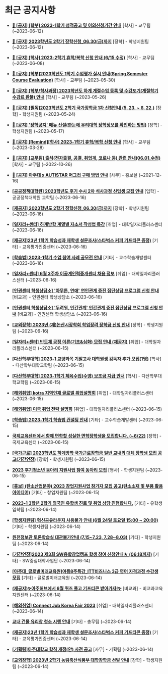 # 최근 공지사항

* **[📌 [공지] [학부] 2023-1학기 성적공고 및 이의신청기간 안내](http://ajou.ac.kr/kr/ajou/notice.do?mode=view&amp;articleNo=215750&amp;article.offset=0&amp;articleLimit=30)**
 [학사] - 교무팀 (~2023-06-12)

* **[📌 [공지] 2023학년도 2학기 장학신청_06.30(금)까지](http://ajou.ac.kr/kr/ajou/notice.do?mode=view&amp;articleNo=215687&amp;article.offset=0&amp;articleLimit=30)**
 [장학] - 학생지원팀 (~2023-06-12)

* **[📌 [공지] [학사] 2023-2학기 휴학/복학 신청 안내 (6/15 수정)](http://ajou.ac.kr/kr/ajou/notice.do?mode=view&amp;articleNo=215587&amp;article.offset=0&amp;articleLimit=30)**
 [학사] - 교무팀 (~2023-06-08)

* **[📌 [공지] [학부]2023학년도 1학기 수업평가 실시 안내(Spring Semester Course Evaluation)](http://ajou.ac.kr/kr/ajou/notice.do?mode=view&amp;articleNo=215232&amp;article.offset=0&amp;articleLimit=30)**
 [학사] - 교무팀 (~2023-05-30)

* **[📌 [공지] [학부/학사과정] 2023학년도 하계 계절수업 등록 및 수강포기(계절학기 수강료 환불) 안내](http://ajou.ac.kr/kr/ajou/notice.do?mode=view&amp;articleNo=215210&amp;article.offset=0&amp;articleLimit=30)**
 [학사] - 교무팀 (~2023-05-26)

* **[📌 [공지] [필독]2023학년도 2학기 국가장학금 1차 신청안내 (5. 23. ~ 6. 22.)](http://ajou.ac.kr/kr/ajou/notice.do?mode=view&amp;articleNo=215084&amp;article.offset=0&amp;articleLimit=30)**
 [장학] - 학생지원팀 (~2023-05-24)

* **[📌 [공지] &#x27;장학공지&#x27; 메뉴 신설(한눈에 우리대학 장학정보를 확인하는 방법)](http://ajou.ac.kr/kr/ajou/notice.do?mode=view&amp;articleNo=214764&amp;article.offset=0&amp;articleLimit=30)**
 [장학] - 학생지원팀 (~2023-05-17)

* **[📌 [공지] [Remind][학사] 2023-1학기 휴학/복학 신청 안내](http://ajou.ac.kr/kr/ajou/notice.do?mode=view&amp;articleNo=212711&amp;article.offset=0&amp;articleLimit=30)**
 [학사] - 교무팀 (~2023-03-28)

* **[📌 [공지] [교무팀] 출석(전자출결, 공결, 취업계, 코로나 등) 관련 안내(06.01.수정)](http://ajou.ac.kr/kr/ajou/notice.do?mode=view&amp;articleNo=205552&amp;article.offset=0&amp;articleLimit=30)**
 [학사] - 교무팀 (~2022-10-26)

* **[📌 [공지] 아주대 x AUTISTAR 머그컵 구매 방법 안내](http://ajou.ac.kr/kr/ajou/notice.do?mode=view&amp;articleNo=147976&amp;article.offset=0&amp;articleLimit=30)**
 [사무] - 홍보실 (~2021-12-16)

* **[[공공정책대학원] 2023학년도 후기 수시 2차 석사과정 신입생 모집 안내](http://ajou.ac.kr/kr/ajou/notice.do?mode=view&amp;articleNo=216993&amp;article.offset=0&amp;articleLimit=30)**
 [입학] - 공공정책대학원 교학팀 (~2023-06-16)

* **[[재공지] 2023학년도 2학기 장학신청_06.30(금)까지](http://ajou.ac.kr/kr/ajou/notice.do?mode=view&amp;articleNo=216989&amp;article.offset=0&amp;articleLimit=30)**
 [장학] - 학생지원팀 (~2023-06-16)

* **[[일자리+센터] 하계방학 계열별 자소서 작성법 특강](http://ajou.ac.kr/kr/ajou/notice.do?mode=view&amp;articleNo=216987&amp;article.offset=0&amp;articleLimit=30)**
 [취업] - 대학일자리플러스센터 (~2023-06-16)

* **[[재공지]23년 1학기 학습성과 재학생 설문조사(스타벅스 커피 기프티콘 증정)](http://ajou.ac.kr/kr/ajou/notice.do?mode=view&amp;articleNo=216973&amp;article.offset=0&amp;articleLimit=30)**
 [기타] - 교육평가인증센터 (~2023-06-16)

* **[[학습법] 2023-1학기 수업 참여 사례 공모전 안내](http://ajou.ac.kr/kr/ajou/notice.do?mode=view&amp;articleNo=216972&amp;article.offset=0&amp;articleLimit=30)**
 [기타] - 교수학습개발센터 (~2023-06-16)

* **[[일자리+센터] 6월 3주차 이공계인력중개센터 채용 정보](http://ajou.ac.kr/kr/ajou/notice.do?mode=view&amp;articleNo=216971&amp;article.offset=0&amp;articleLimit=30)**
 [취업] - 대학일자리플러스센터 (~2023-06-16)

* **[[인권센터 학생상담소] &#x27;아무튼, 연애&#x27; 연인관계 증진 집단상담 프로그램 신청 안내](http://ajou.ac.kr/kr/ajou/notice.do?mode=view&amp;articleNo=216967&amp;article.offset=0&amp;articleLimit=30)**
 [비교과] - 인권센터 학생상담소 (~2023-06-16)

* **[[인권센터 학생상담소] &#x27;두려워, 인간관계&#x27; 인간관계 증진 집단상담 프로그램 신청 안내](http://ajou.ac.kr/kr/ajou/notice.do?mode=view&amp;articleNo=216966&amp;article.offset=0&amp;articleLimit=30)**
 [비교과] - 인권센터 학생상담소 (~2023-06-16)

* **[[교외장학] 2023년 (재)논산시장학회 학업장려 장학금 신청 안내](http://ajou.ac.kr/kr/ajou/notice.do?mode=view&amp;articleNo=216964&amp;article.offset=0&amp;articleLimit=30)**
 [장학] - 학생지원팀 (~2023-06-16)

* **[[일자리+센터] 반도체 공정 이론(기초&amp;심화) 모집 안내 (재공지)](http://ajou.ac.kr/kr/ajou/notice.do?mode=view&amp;articleNo=216959&amp;article.offset=0&amp;articleLimit=30)**
 [취업] - 대학일자리플러스센터 (~2023-06-15)

* **[[다산학부대학] 2023-1 교양과목 기말고사 대학원생 감독자 추가 모집(1명)](http://ajou.ac.kr/kr/ajou/notice.do?mode=view&amp;articleNo=216958&amp;article.offset=0&amp;articleLimit=30)**
 [학사] - 다산학부대학교학팀 (~2023-06-15)

* **[[다산학부대학] 2023-1학기 체육수업(수영) 보조금 지급 안내](http://ajou.ac.kr/kr/ajou/notice.do?mode=view&amp;articleNo=216952&amp;article.offset=0&amp;articleLimit=30)**
 [학사] - 다산학부대학교학팀 (~2023-06-15)

* **[[해외취업] kotra 지역인재 글로벌 취업설명회](http://ajou.ac.kr/kr/ajou/notice.do?mode=view&amp;articleNo=215991&amp;article.offset=0&amp;articleLimit=30)**
 [취업] - 대학일자리플러스센터 (~2023-06-15)

* **[[해외취업] 미국 취업 전략 설명회](http://ajou.ac.kr/kr/ajou/notice.do?mode=view&amp;articleNo=215990&amp;article.offset=0&amp;articleLimit=30)**
 [취업] - 대학일자리플러스센터 (~2023-06-15)

* **[[학습법] 2023-1학기 학습법 컨설팅 안내](http://ajou.ac.kr/kr/ajou/notice.do?mode=view&amp;articleNo=215900&amp;article.offset=0&amp;articleLimit=30)**
 [기타] - 교수학습개발센터 (~2023-06-15)

* **[국제교육센터에서 함께 면학할 성실한 면학장학생을 모집합니다. (~6/22)](http://ajou.ac.kr/kr/ajou/notice.do?mode=view&amp;articleNo=215896&amp;article.offset=0&amp;articleLimit=30)**
 [장학] - 국제교육센터 (~2023-06-15)

* **[[국가근로] 2023학년도 하계방학 국가근로장학금 일반 교내외 대체 장학생 모집 공고(기간연장)](http://ajou.ac.kr/kr/ajou/notice.do?mode=view&amp;articleNo=215895&amp;article.offset=0&amp;articleLimit=30)**
 [장학] - 학생지원팀 (~2023-06-15)

* **[2023 후기청소년 동아리 지원사업 참여 동아리 모집](http://ajou.ac.kr/kr/ajou/notice.do?mode=view&amp;articleNo=215890&amp;article.offset=0&amp;articleLimit=30)**
 [행사] - 학생지원팀 (~2023-06-15)

* **[[홍보] (탄소산업분야) 2023 창업지원사업 참가자 모집 공고(탄소소재 및 부품 활용 아이디어)](http://ajou.ac.kr/kr/ajou/notice.do?mode=view&amp;articleNo=215886&amp;article.offset=0&amp;articleLimit=30)**
 [기타] - 창업지원팀 (~2023-06-15)

* **[2023-1 3학년 2학기 외국인 유학생 진로 및 취업 상담 진행합니다.](http://ajou.ac.kr/kr/ajou/notice.do?mode=view&amp;articleNo=215871&amp;article.offset=0&amp;articleLimit=30)**
 [기타] - 유학생입학팀 (~2023-06-14)

* **[[학생지원팀] 혁신공유라운지 사용불가 안내 (6월 24일 토요일 15:00 ~ 20:00)](http://ajou.ac.kr/kr/ajou/notice.do?mode=view&amp;articleNo=215870&amp;article.offset=0&amp;articleLimit=30)**
 [기타] - 학생지원팀 (~2023-06-14)

* **[원천정보관 토론학습실 대관불가안내 (7.15~7.23, 7.28~8.03)](http://ajou.ac.kr/kr/ajou/notice.do?mode=view&amp;articleNo=215869&amp;article.offset=0&amp;articleLimit=30)**
 [기타] - 학생지원팀 (~2023-06-14)

* **[[기간연장]2023 제3회 SW융합창업캠프 학생 참여 신청안내★ (06.18까지)](http://ajou.ac.kr/kr/ajou/notice.do?mode=view&amp;articleNo=215867&amp;article.offset=0&amp;articleLimit=30)**
 [기타] - SW중심대학사업단 (~2023-06-14)

* **[[아주대_글로벌미래교육원]여름8주특강_ITT비즈니스 3급 영어 자격과정 수강생 모집](http://ajou.ac.kr/kr/ajou/notice.do?mode=view&amp;articleNo=215865&amp;article.offset=0&amp;articleLimit=30)**
 [기타] - 글로벌미래교육원 (~2023-06-14)

* **[(재공지)✨아주허브에서 6월 퀴즈 풀고 기프티콘 받아가자!✨](http://ajou.ac.kr/kr/ajou/notice.do?mode=view&amp;articleNo=215844&amp;article.offset=0&amp;articleLimit=30)**
 [비교과] - 비교과교육지원센터 (~2023-06-14)

* **[[해외취업] Connect Job Korea Fair 2023](http://ajou.ac.kr/kr/ajou/notice.do?mode=view&amp;articleNo=215843&amp;article.offset=0&amp;articleLimit=30)**
 [취업] - 대학일자리플러스센터 (~2023-06-14)

* **[교내 건물 유리창 청소 시행 안내](http://ajou.ac.kr/kr/ajou/notice.do?mode=view&amp;articleNo=215841&amp;article.offset=0&amp;articleLimit=30)**
 [기타] - 총무팀 (~2023-06-14)

* **[(재공지)23년 1학기 학습성과 재학생 설문조사(스타벅스 커피 기프티콘 증정)](http://ajou.ac.kr/kr/ajou/notice.do?mode=view&amp;articleNo=215837&amp;article.offset=0&amp;articleLimit=30)**
 [기타] - 교육평가인증센터 (~2023-06-14)

* **[[기획팀]아주대학교 학칙 개정(안) 사전 공고](http://ajou.ac.kr/kr/ajou/notice.do?mode=view&amp;articleNo=215835&amp;article.offset=0&amp;articleLimit=30)**
 [사무] - 기획팀 (~2023-06-14)

* **[[교외장학] 2023년 2학기 농림축산식품부 대학장학금 선발 안내](http://ajou.ac.kr/kr/ajou/notice.do?mode=view&amp;articleNo=215832&amp;article.offset=0&amp;articleLimit=30)**
 [장학] - 학생지원팀 (~2023-06-14)

